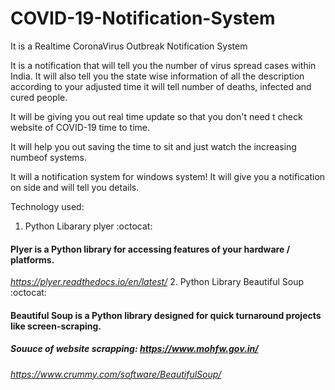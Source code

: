 # COVID-19-Notification-System
It is a Realtime CoronaVirus Outbreak Notification System 

It is a notification that will tell you the number of virus spread cases within India. It will also tell you the state wise information of all the description according to your adjusted time it will tell number of deaths, infected and cured people.

It will be giving you out real time update so that you don't need t check website of COVID-19 time to time.

It will help you out saving the time to sit and just watch the increasing numbeof systems. 

It will a notification system for windows system! It will give you a notification on side and will tell you details.

Technology used: 
1. Python Libarary plyer  :octocat:
#### Plyer is a Python library for accessing features of your hardware / platforms. 
*https://plyer.readthedocs.io/en/latest/*
2. Python Library Beautiful Soup :octocat:
#### Beautiful Soup is a Python library designed for quick turnaround projects like screen-scraping.
##### Souuce of website scrapping: https://www.mohfw.gov.in/
*https://www.crummy.com/software/BeautifulSoup/*